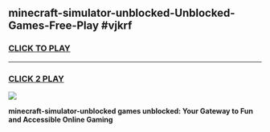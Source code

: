 
## minecraft-simulator-unblocked-Unblocked-Games-Free-Play #vjkrf
<h3>
<a href="https://us.freeplayer.one?title=minecraft-simulator-unblocked&ref=9M">CLICK TO PLAY</a></h3>
<hr>

<h3>
<a href="https://us.freeplayer.one?title=minecraft-simulator-unblocked&ref=9M">CLICK 2 PLAY</a>
  
</h3>

<a href="https://us.freeplayer.one?title=minecraft-simulator-unblocked&ref=9M"><img src="https://clearcache.store/games.png"></a>


**minecraft-simulator-unblocked games unblocked: Your Gateway to Fun and Accessible Online Gaming**
